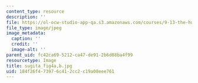 ```yaml
---
content_type: resource
description: ''
file: https://ol-ocw-studio-app-qa.s3.amazonaws.com/courses/9-13-the-human-brain-spring-2019/184f26f473976c412cc2c19a08eee761_sugita_fig4a-b.jpg
file_type: image/jpeg
image_metadata:
  caption: ''
  credit: ''
  image-alt: ''
parent_uid: fc42ca69-5212-ca47-de91-2b6d88ba4f99
resourcetype: Image
title: sugita_fig4a,b.jpg
uid: 184f26f4-7397-6c41-2cc2-c19a08eee761
---
```

